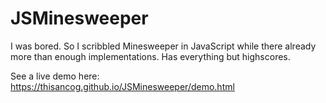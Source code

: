 # JSMinesweeper
I was bored. So I scribbled Minesweeper in JavaScript while there already more than enough implementations. Has everything but highscores.

See a live demo here: https://thisancog.github.io/JSMinesweeper/demo.html
